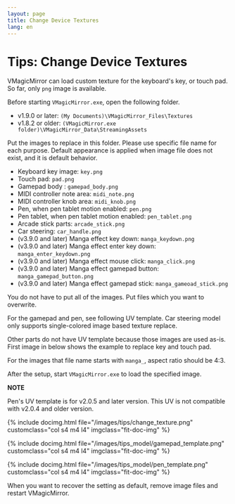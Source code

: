 ```yaml
---
layout: page
title: Change Device Textures
lang: en
---
```


# Tips: Change Device Textures

VMagicMirror can load custom texture for the keyboard's key, or touch pad. So far, only `png` image is available.

Before starting `VMagicMirror.exe`, open the following folder. 

<div class="doc-ul" markdown="1">

- v1.9.0 or later: `(My Documents)\VMagicMirror_Files\Textures`
- v1.8.2 or older: `(VMagicMirror.exe folder)\VMagicMirror_Data\StreamingAssets`

</div>

Put the images to replace in this folder. Please use specific file name for each purpose. Default appearance is applied when image file does not exist, and it is default behavior.

* Keyboard key image: `key.png`
* Touch pad: `pad.png`
* Gamepad body : `gamepad_body.png`
* MIDI controller note area: `midi_note.png`
* MIDI controller knob area: `midi_knob.png`
* Pen, when pen tablet motion enabled: `pen.png`
* Pen tablet, when pen tablet motion enabled: `pen_tablet.png`
* Arcade stick parts: `arcade_stick.png`
* Car steering: `car_handle.png`
* (v3.9.0 and later) Manga effect key down: `manga_keydown.png`
* (v3.9.0 and later) Manga effect enter key down: `manga_enter_keydown.png`
* (v3.9.0 and later) Manga effect mouse click: `manga_click.png`
* (v3.9.0 and later) Manga effect gamepad button: `manga_gamepad_button.png`
* (v3.9.0 and later) Manga effect gamepad stick: `manga_gameoad_stick.png`

You do not have to put all of the images. Put files which you want to overwrite.

For the gamepad and pen, see following UV template. Car steering model only supports single-colored image based texture replace.

Other parts do not have UV template because those images are used as-is. First image in below shows the example to replace key and touch pad.

For the images that file name starts with `manga_`, aspect ratio should be 4:3.

After the setup, start `VMagicMirror.exe` to load the specified image.

<div class="note-area" markdown="1">

**NOTE**

Pen's UV template is for v2.0.5 and later version. This UV is not compatible with v2.0.4 and older version.

</div>

<div class="row">

{% include docimg.html file="/images/tips/change_texture.png" customclass="col s4 m4 l4" imgclass="fit-doc-img" %}

{% include docimg.html file="/images/tips_model/gamepad_template.png" customclass="col s4 m4 l4" imgclass="fit-doc-img" %}

{% include docimg.html file="/images/tips_model/pen_template.png" customclass="col s4 m4 l4" imgclass="fit-doc-img" %}

</div>

When you want to recover the setting as default, remove image files and restart VMagicMirror.
